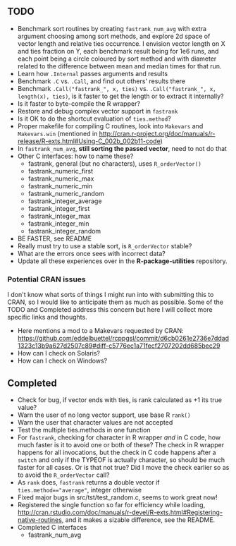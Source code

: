 TODO
----

* Benchmark sort routines by creating `fastrank_num_avg` with extra argument choosing among sort methods, and explore 2d space of vector length and relative ties occurrence.  I envision vector length on X and ties fraction on Y, each benchmark result being for 1e6 runs, and each point being a circle coloured by sort method and with diameter related to the difference between mean and median times for that run.
* Learn how `.Internal` passes arguments and results
* Benchmark `.C` vs. `.Call`, and find out others' results there
* Benchmark `.Call("fastrank_", x, ties)` vs. `.Call("fastrank_", x, length(x), ties)`, is it faster to get the length or to extract it internally?
* Is it faster to byte-compile the R wrapper?
* Restore and debug complex vector support in `fastrank`
* Is it OK to do the shortcut evaluation of `ties.method`?
* Proper makefile for compiling C routines, look into `Makevars` and `Makevars.win` (mentioned in <http://cran.r-project.org/doc/manuals/r-release/R-exts.html#Using-C_002b_002b11-code>)
* In `fastrank_num_avg`, **still sorting the passed vector**, need to not do that
* Other C interfaces: how to name these?
  * fastrank, general (but no characters), uses `R_orderVector()`
  * fastrank_numeric_first
  * fastrank_numeric_max
  * fastrank_numeric_min
  * fastrank_numeric_random
  * fastrank_integer_average
  * fastrank_integer_first
  * fastrank_integer_max
  * fastrank_integer_min
  * fastrank_integer_random
* BE FASTER, see README
* Really must try to use a stable sort, is `R_orderVector` stable?
* What are the errors once sees with incorrect data?
* Update all these experiences over in the **R-package-utilities** repository.

### Potential CRAN issues
I don't know what sorts of things I might run into with submitting this to CRAN, so I would like to anticipate them as much as possible.  Some of the TODO and Completed address this concern but here I will collect more specific links and thoughts.

* Here mentions a mod to a Makevars requested by CRAN: https://github.com/eddelbuettel/rcppgsl/commit/d6cb0261e2736e7ddad1323c13b9a627d2507c89#diff-c5776ec1a71fecf2707202dd685bec29
* How can I check on Solaris?
* How can I check on Windows?


Completed
---------

* Check for bug, if vector ends with ties, is rank calculated as +1 its true value?
* Warn the user of no long vector support, use base R `rank()`
* Warn the user that character values are not accepted
* Test the multiple ties.methods in one function
* For `fastrank`, checking for character in R wrapper *and* in C code, how much faster is it to avoid one or both of these?  The check in R wrapper happens for all invocations, but the check in C code happens after a `switch` and only if the TYPEOF is actually character, so should be much faster for all cases.  Or is that not true?  Did I move the check earlier so as to avoid the `R_orderVector` call?
* As `rank` does, `fastrank` returns a double vector if `ties.method=="average"`, integer otherwise
* Fixed major bugs in src/tst/test_random.c, seems to work great now!
* Registered the single function so far for efficiency while loading, http://cran.rstudio.com/doc/manuals/r-devel/R-exts.html#Registering-native-routines, and it makes a sizable difference, see the README.
* Completed C interfaces
  * fastrank_num_avg
